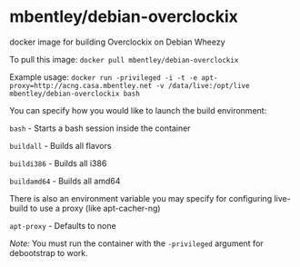 mbentley/debian-overclockix
==================

docker image for building Overclockix on Debian Wheezy

To pull this image:
`docker pull mbentley/debian-overclockix`

Example usage:
`docker run -privileged -i -t -e apt-proxy=http://acng.casa.mbentley.net -v /data/live:/opt/live mbentley/debian-overclockix bash`

You can specify how you would like to launch the build environment:

`bash` - Starts a bash session inside the container

`buildall` - Builds all flavors

`buildi386` - Builds all i386

`buildamd64` - Builds all amd64


There is also an environment variable you may specify for configuring live-build to use a proxy (like apt-cacher-ng)

`apt-proxy` - Defaults to none

*Note:* You must run the container with the `-privileged` argument for debootstrap to work.
